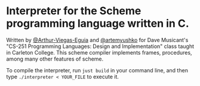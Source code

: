 # Interpreter for the Scheme programming language written in C.

Written by [@Arthur-Viegas-Eguia](https://.com/Arthur-Viegas-Eguia) and [@artemyushko](https://github.com/artemyushko) for Dave Musicant's "CS-251 Programming Languages: Design and Implementation" class taught in Carleton College.
This scheme compiler implements frames, procedures, among many other features of scheme. 

To compile the interpreter, run `just build` in your command line, and then type `./interpreter < YOUR_FILE` to execute it.
